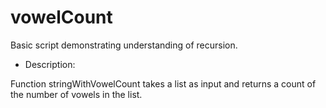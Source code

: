 # vowelCount
Basic script demonstrating understanding of recursion.

* Description:

Function stringWithVowelCount takes a list as input and returns a count of the number of vowels in the list. 
